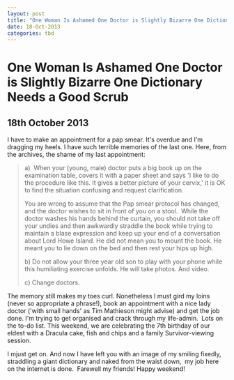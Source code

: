 ```yaml
---
layout: post
title: "One Woman Is Ashamed One Doctor is Slightly Bizarre One Dictionary Needs a Good Scrub"
date: 18-Oct-2013
categories: tbd
---
```


# One Woman Is Ashamed One Doctor is Slightly Bizarre One Dictionary Needs a Good Scrub

## 18th October 2013

I have to make an appointment for a pap smear. It's overdue and I'm dragging my heels. I have such terrible memories of the last one. Here,   from the archives,   the shame of my last appointment:

<blockquote>a)  When your (young, male) doctor puts a big book up on the examination table, covers it with a paper sheet and says 'I like to do the procedure like this. It gives a better picture of your cervix,' it is OK to find the situation confusing and request clarification.

You are wrong to assume that the Pap smear protocol has changed, and the doctor wishes to sit in front of you on a stool.  While the doctor washes his hands behind the curtain, you should not take off your undies and then awkwardly straddle the book while trying to maintain a blase expression and keep up your end of a conversation about Lord Howe Island. He did not mean you to mount the book. He meant you to lie down on the bed and then rest your hips up high.

b) Do not allow your three year old son to play with your phone while this humiliating exercise unfolds. He will take photos. And video.

c) Change doctors.</blockquote>

The memory still makes my toes curl. Nonetheless I must gird my loins (never so appropriate a phrase!), book an appointment with a nice lady doctor ('with small hands' as Tim Mathieson might advise) and get the job done. I'm trying to get organised and crack through my life-admin.  Lots on the to-do list. This weekend, we are celebrating the 7th birthday of our eldest with a Dracula cake, fish and chips and a family Survivor-viewing session.

I mjust get on. And now I have left you with an image of my smiling fixedly, straddling a giant dictionary and naked from the waist down,  my job here on the internet is done.  Farewell my friends! Happy weekend!

 
